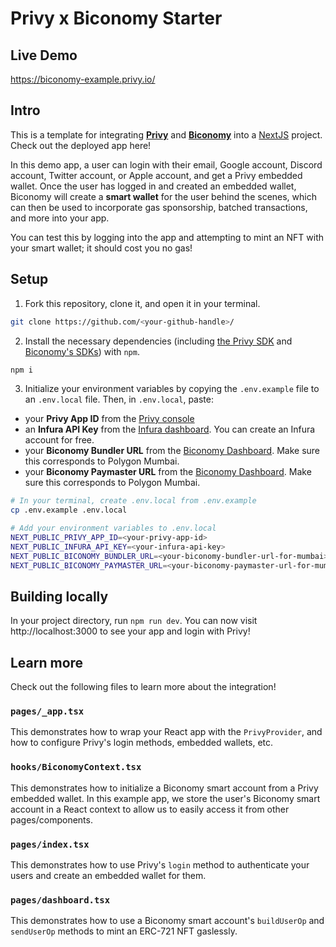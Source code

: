 # Privy x Biconomy Starter

## Live Demo

https://biconomy-example.privy.io/

## Intro

This is a template for integrating [**Privy**](https://www.privy.io/) and [**Biconomy**](https://www.biconomy.io/) into a [NextJS](https://nextjs.org/) project. Check out the deployed app here!

In this demo app, a user can login with their email, Google account, Discord account, Twitter account, or Apple account, and get a Privy embedded wallet. Once the user has logged in and created an embedded wallet, Biconomy will create a **smart wallet** for the user behind the scenes, which can then be used to incorporate gas sponsorship, batched transactions, and more into your app.

You can test this by logging into the app and attempting to mint an NFT with your smart wallet; it should cost you no gas!

## Setup

1. Fork this repository, clone it, and open it in your terminal.
```sh
git clone https://github.com/<your-github-handle>/
```

2. Install the necessary dependencies (including [the Privy SDK](https://www.npmjs.com/package/@privy-io/react-auth) and [Biconomy's SDKs](https://docs.biconomy.io/category/smart-accounts)) with `npm`.
```sh
npm i
```

3. Initialize your environment variables by copying the `.env.example` file to an `.env.local` file. Then, in `.env.local`, paste:
- your **Privy App ID** from the [Privy console](https://console.privy.io)
- an **Infura API Key** from the [Infura dashboard](https://app.infura.io/dashboard). You can create an Infura account for free.
- your **Biconomy Bundler URL** from the [Biconomy Dashboard](https://dashboard.biconomy.io/). Make sure this corresponds to Polygon Mumbai.
- your **Biconomy Paymaster URL** from the [Biconomy Dashboard](https://dashboard.biconomy.io/). Make sure this corresponds to Polygon Mumbai.

```sh
# In your terminal, create .env.local from .env.example
cp .env.example .env.local

# Add your environment variables to .env.local
NEXT_PUBLIC_PRIVY_APP_ID=<your-privy-app-id>
NEXT_PUBLIC_INFURA_API_KEY=<your-infura-api-key>
NEXT_PUBLIC_BICONOMY_BUNDLER_URL=<your-biconomy-bundler-url-for-mumbai>
NEXT_PUBLIC_BICONOMY_PAYMASTER_URL=<your-biconomy-paymaster-url-for-mumbai>
```

## Building locally

In your project directory, run `npm run dev`. You can now visit http://localhost:3000 to see your app and login with Privy!


## Learn more

Check out the following files to learn more about the integration!

### `pages/_app.tsx`

This demonstrates how to wrap your React app with the `PrivyProvider`, and how to configure Privy's login methods, embedded wallets, etc.

### `hooks/BiconomyContext.tsx`

This demonstrates how to initialize a Biconomy smart account from a Privy embedded wallet. In this example app, we store the user's Biconomy smart account in a React context to allow us to easily access it from other pages/components.

### `pages/index.tsx`

This demonstrates how to use Privy's `login` method to authenticate your users and create an embedded wallet for them.

### `pages/dashboard.tsx`

This demonstrates how to use a Biconomy smart account's `buildUserOp` and `sendUserOp` methods to mint an ERC-721 NFT gaslessly. 
